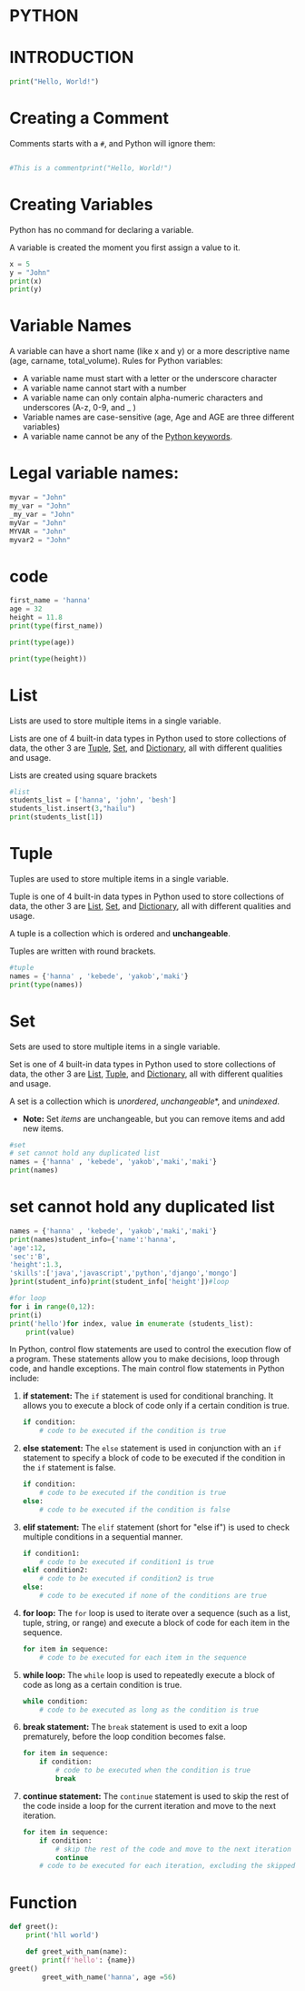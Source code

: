 # PYTHON

# INTRODUCTION

```python
print("Hello, World!")
```

# Creating a Comment

Comments starts with a `#`, and Python will ignore them:

```python

#This is a commentprint("Hello, World!")
```

# Creating Variables

Python has no command for declaring a variable.

A variable is created the moment you first assign a value to it.

```python
x = 5
y = "John"
print(x)
print(y)
```

# Variable Names

A variable can have a short name (like x and y) or a more descriptive name (age, carname, total_volume). Rules for Python variables:

- A variable name must start with a letter or the underscore character
- A variable name cannot start with a number
- A variable name can only contain alpha-numeric characters and underscores (A-z, 0-9, and _ )
- Variable names are case-sensitive (age, Age and AGE are three different variables)
- A variable name cannot be any of the [Python keywords](https://www.w3schools.com/python/python_ref_keywords.asp).

# Legal variable names:

```python
myvar = "John"
my_var = "John"
_my_var = "John"
myVar = "John"
MYVAR = "John"
myvar2 = "John"
```

# code

```python
first_name = 'hanna'
age = 32
height = 11.8
print(type(first_name))

print(type(age))

print(type(height))

```

# List

Lists are used to store multiple items in a single variable.

Lists are one of 4 built-in data types in Python used to store collections of data, the other 3 are [Tuple](https://www.w3schools.com/python/python_tuples.asp), [Set](https://www.w3schools.com/python/python_sets.asp), and [Dictionary](https://www.w3schools.com/python/python_dictionaries.asp), all with different qualities and usage.

Lists are created using square brackets

```python
#list
students_list = ['hanna', 'john', 'besh']
students_list.insert(3,"hailu")
print(students_list[1])

```

# Tuple

Tuples are used to store multiple items in a single variable.

Tuple is one of 4 built-in data types in Python used to store collections of data, the other 3 are [List](https://www.w3schools.com/python/python_lists.asp), [Set](https://www.w3schools.com/python/python_sets.asp), and [Dictionary](https://www.w3schools.com/python/python_dictionaries.asp), all with different qualities and usage.

A tuple is a collection which is ordered and **unchangeable**.

Tuples are written with round brackets.

```python
#tuple
names = {'hanna' , 'kebede', 'yakob','maki'}
print(type(names))

```

# Set

Sets are used to store multiple items in a single variable.

Set is one of 4 built-in data types in Python used to store collections of data, the other 3 are [List](https://www.w3schools.com/python/python_lists.asp), [Tuple](https://www.w3schools.com/python/python_tuples.asp), and [Dictionary](https://www.w3schools.com/python/python_dictionaries.asp), all with different qualities and usage.

A set is a collection which is *unordered*, *unchangeable**, and *unindexed*.

- **Note:** Set *items* are unchangeable, but you can remove items and add new items.

```python
#set
# set cannot hold any duplicated list
names = {'hanna' , 'kebede', 'yakob','maki','maki'}
print(names)
```

# set cannot hold any duplicated list

```python
names = {'hanna' , 'kebede', 'yakob','maki','maki'}
print(names)student_info={'name':'hanna',
'age':12,
'sec':'B',
'height':1.3,
'skills':['java','javascript','python','django','mongo']
}print(student_info)print(student_info['height'])#loop

```

```python
#for loop
for i in range(0,12):
print(i)
print('hello')for index, value in enumerate (students_list):
    print(value)

```

In Python, control flow statements are used to control the execution flow of a program. These statements allow you to make decisions, loop through code, and handle exceptions. The main control flow statements in Python include:

1. **if statement:**
The `if` statement is used for conditional branching. It allows you to execute a block of code only if a certain condition is true.
    
    ```python
    if condition:
        # code to be executed if the condition is true
    
    ```
    
2. **else statement:**
The `else` statement is used in conjunction with an `if` statement to specify a block of code to be executed if the condition in the `if` statement is false.
    
    ```python
    if condition:
        # code to be executed if the condition is true
    else:
        # code to be executed if the condition is false
    
    ```
    
3. **elif statement:**
The `elif` statement (short for "else if") is used to check multiple conditions in a sequential manner.
    
    ```python
    if condition1:
        # code to be executed if condition1 is true
    elif condition2:
        # code to be executed if condition2 is true
    else:
        # code to be executed if none of the conditions are true
    
    ```
    
4. **for loop:**
The `for` loop is used to iterate over a sequence (such as a list, tuple, string, or range) and execute a block of code for each item in the sequence.
    
    ```python
    for item in sequence:
        # code to be executed for each item in the sequence
    
    ```
    
5. **while loop:**
The `while` loop is used to repeatedly execute a block of code as long as a certain condition is true.
    
    ```python
    while condition:
        # code to be executed as long as the condition is true
    
    ```
    
6. **break statement:**
The `break` statement is used to exit a loop prematurely, before the loop condition becomes false.
    
    ```python
    for item in sequence:
        if condition:
            # code to be executed when the condition is true
            break
    
    ```
    
7. **continue statement:**
The `continue` statement is used to skip the rest of the code inside a loop for the current iteration and move to the next iteration.
    
    ```python
    for item in sequence:
        if condition:
            # skip the rest of the code and move to the next iteration
            continue
        # code to be executed for each iteration, excluding the skipped one
    
    ```
    

# Function

```python
def greet():
    print('hll world')

    def greet_with_nam(name):
        print(f'hello': {name})
greet()
        greet_with_name('hanna', age =56)
```